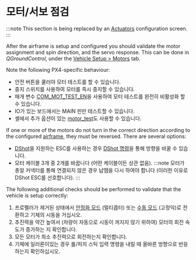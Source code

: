 # 모터/서보 점검

:::note
This section is being replaced by an [Actuators](../config/actuators.md) configuration screen.
:::

After the airframe is setup and configured you should validate the motor assignment and spin direction, and the servo response. This can be done in *QGroundControl*, under the [Vehicle Setup > Motors](https://docs.qgroundcontrol.com/en/SetupView/Motors.html) tab.

Note the following PX4-specific behaviour:
- 안전 버튼을 쿨러야 모터 테스트를 할 수 있습니다.
- 중지 스위치를 사용하여 모터를 즉시 중지할 수 있습니다.
- 매개 변수 [COM_MOT_TEST_EN](../advanced_config/parameter_reference.md#COM_MOT_TEST_EN)을 사용하여 모터 테스트를 완전히 비활성화 할 수 있습니다.
- IO가 있는 보드에서는 MAIN 핀만 테스트할 수 있습니다.
- 셸에서 추가 옵션이 있는 [motor_test](../modules/modules_command.md#motortest)도 사용할 수 있습니다.

If one or more of the motors do not turn in the correct direction according to the configured [airframe](../airframes/airframe_reference.md), they must be reversed. There are several options:
- [DShot](../peripherals/dshot.md)을 지원하는 ESC를 사용하는 경우 [DShot 명령](../peripherals/dshot.md#commands)을 통해 방향을 바꿀 수 있습니다.
- 모터 케이블 3개 중 2개를 바꿉니다 (어떤 케이블이든 상관 없음). :::note
모터가 총알 커넥터를 통해 연결되지 않은 경우 납땜을 다시 하여야 합니다 (이러한 이유로 DShot ESC를 선호합니다).
:::

The following additional checks should be performed to validate that the vehicle is setup correctly:
1. 프로펠러가 제거된 상태에서 [안정화 모드](../flight_modes/manual_stabilized_mc.md) (멀티콥터) 또는 [수동 모드](../flight_modes/manual_fw.md) (고정익)로 전환하고 기체의 시동을 거십시오.
1. 추진력을 약간 높여서 (차량이 자동으로 시동이 꺼지지 않기 위하여) 모터의 회전 속도가 증가하는 지 확인합니다.
1. 모든 모터가 최소 추진력으로 회전하는지 확인합니다.
1. 기체에 일러론이있는 경우 롤/피치 스틱 입력 명령을 내릴 때 올바른 방향으로 반응하는지 확인하십시오.

